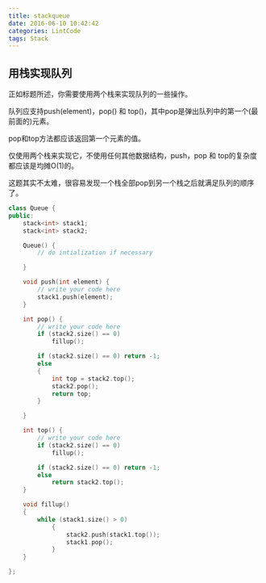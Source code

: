 ```yaml
---
title: stackqueue
date: 2016-06-10 10:42:42
categories: LintCode
tags: Stack
---
```


## 用栈实现队列

正如标题所述，你需要使用两个栈来实现队列的一些操作。

队列应支持push(element)，pop() 和 top()，其中pop是弹出队列中的第一个(最前面的)元素。

pop和top方法都应该返回第一个元素的值。

仅使用两个栈来实现它，不使用任何其他数据结构，push，pop 和 top的复杂度都应该是均摊O(1)的。

这题其实不太难，很容易发现一个栈全部pop到另一个栈之后就满足队列的顺序了。

```cpp
class Queue {
public:
    stack<int> stack1;
    stack<int> stack2;

    Queue() {
        // do intialization if necessary

    }

    void push(int element) {
        // write your code here
        stack1.push(element);
    }

    int pop() {
        // write your code here
        if (stack2.size() == 0)
            fillup();

        if (stack2.size() == 0) return -1;
        else
        {
            int top = stack2.top();
            stack2.pop();
            return top;
        }

    }

    int top() {
        // write your code here
        if (stack2.size() == 0)
            fillup();

        if (stack2.size() == 0) return -1;
        else
            return stack2.top();
    }

    void fillup()
    {
        while (stack1.size() > 0)
            {
                stack2.push(stack1.top());
                stack1.pop();
            }
    }

};
```
